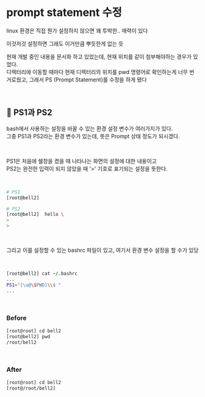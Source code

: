 # prompt statement 수정

linux 환경은 직접 뭔가 설정하지 않으면 꽤 투박한.. 매력이 있다

이것저것 설정하면 그래도 이거만큼 뿌듯한게 없는 듯

현재 개발 중인 내용을 문서화 하고 있었는데, 현재 위치를 같이 첨부해야하는 경우가 있었다. <br>
 디렉터리에 이동할 때마다 현재 디렉터리의 위치를 pwd 명령어로 확인하는게 너무 번거로웠고, 그래서 PS (Prompt Statement)를 수정을 하게 됐다

<br>

## 🔨 PS1과 PS2

bash에서 사용하는 설정을 바꿀 수 있는 환경 설정 변수가 여러가지가 있다.
<br>그중 PS1과 PS2라는 환경 변수가 있는데, 뜻은 Prompt 상태 정도가 되시겠다.

<br>

PS1은 처음에 쉘창을 켰을 때 나타나는 화면의 설정에 대한 내용이고
<br>PS2는 완전한 입력이 되지 않았을 때 '>' 기호로 표기되는 설정을 뜻한다.

<br>


```bash
# PS1
[root@bell2]  

# PS2
[root@bell2]  hello \
>
>
```

<br>

그리고 이를 설정할 수 있는 bashrc 파일이 있고, 여기서 환경 변수 설정을 할 수가 있당

<br>

```bash
[root@bell2] cat ~/.bashrc
...
PS1="[\u@\$PWD]\\$ "
...
```


<br>

### Before

```bash
[root@root] cd bell2
[root@bell2] pwd
/root/bell2 
```
<br>

### After

```bash
[root@root] cd bell2
[root@/root/bell2] 
```